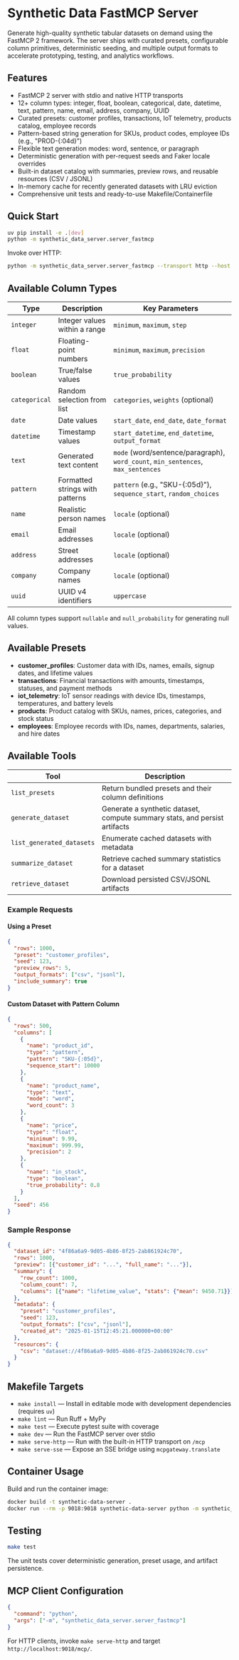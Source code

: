 # Synthetic Data FastMCP Server

Generate high-quality synthetic tabular datasets on demand using the FastMCP 2 framework. The
server ships with curated presets, configurable column primitives, deterministic seeding, and
multiple output formats to accelerate prototyping, testing, and analytics workflows.

## Features

- FastMCP 2 server with stdio and native HTTP transports
- 12+ column types: integer, float, boolean, categorical, date, datetime, text, pattern, name, email, address, company, UUID
- Curated presets: customer profiles, transactions, IoT telemetry, products catalog, employee records
- Pattern-based string generation for SKUs, product codes, employee IDs (e.g., "PROD-{:04d}")
- Flexible text generation modes: word, sentence, or paragraph
- Deterministic generation with per-request seeds and Faker locale overrides
- Built-in dataset catalog with summaries, preview rows, and reusable resources (CSV / JSONL)
- In-memory cache for recently generated datasets with LRU eviction
- Comprehensive unit tests and ready-to-use Makefile/Containerfile

## Quick Start

```bash
uv pip install -e .[dev]
python -m synthetic_data_server.server_fastmcp
```

Invoke over HTTP:

```bash
python -m synthetic_data_server.server_fastmcp --transport http --host localhost --port 9018
```

## Available Column Types

| Type | Description | Key Parameters |
| --- | --- | --- |
| `integer` | Integer values within a range | `minimum`, `maximum`, `step` |
| `float` | Floating-point numbers | `minimum`, `maximum`, `precision` |
| `boolean` | True/false values | `true_probability` |
| `categorical` | Random selection from list | `categories`, `weights` (optional) |
| `date` | Date values | `start_date`, `end_date`, `date_format` |
| `datetime` | Timestamp values | `start_datetime`, `end_datetime`, `output_format` |
| `text` | Generated text content | `mode` (word/sentence/paragraph), `word_count`, `min_sentences`, `max_sentences` |
| `pattern` | Formatted strings with patterns | `pattern` (e.g., "SKU-{:05d}"), `sequence_start`, `random_choices` |
| `name` | Realistic person names | `locale` (optional) |
| `email` | Email addresses | `locale` (optional) |
| `address` | Street addresses | `locale` (optional) |
| `company` | Company names | `locale` (optional) |
| `uuid` | UUID v4 identifiers | `uppercase` |

All column types support `nullable` and `null_probability` for generating null values.

## Available Presets

- **customer_profiles**: Customer data with IDs, names, emails, signup dates, and lifetime values
- **transactions**: Financial transactions with amounts, timestamps, statuses, and payment methods
- **iot_telemetry**: IoT sensor readings with device IDs, timestamps, temperatures, and battery levels
- **products**: Product catalog with SKUs, names, prices, categories, and stock status
- **employees**: Employee records with IDs, names, departments, salaries, and hire dates

## Available Tools

| Tool | Description |
| --- | --- |
| `list_presets` | Return bundled presets and their column definitions |
| `generate_dataset` | Generate a synthetic dataset, compute summary stats, and persist artifacts |
| `list_generated_datasets` | Enumerate cached datasets with metadata |
| `summarize_dataset` | Retrieve cached summary statistics for a dataset |
| `retrieve_dataset` | Download persisted CSV/JSONL artifacts |

### Example Requests

#### Using a Preset
```json
{
  "rows": 1000,
  "preset": "customer_profiles",
  "seed": 123,
  "preview_rows": 5,
  "output_formats": ["csv", "jsonl"],
  "include_summary": true
}
```

#### Custom Dataset with Pattern Column
```json
{
  "rows": 500,
  "columns": [
    {
      "name": "product_id",
      "type": "pattern",
      "pattern": "SKU-{:05d}",
      "sequence_start": 10000
    },
    {
      "name": "product_name",
      "type": "text",
      "mode": "word",
      "word_count": 3
    },
    {
      "name": "price",
      "type": "float",
      "minimum": 9.99,
      "maximum": 999.99,
      "precision": 2
    },
    {
      "name": "in_stock",
      "type": "boolean",
      "true_probability": 0.8
    }
  ],
  "seed": 456
}
```

### Sample Response

```json
{
  "dataset_id": "4f86a6a9-9d05-4b86-8f25-2ab861924c70",
  "rows": 1000,
  "preview": [{"customer_id": "...", "full_name": "..."}],
  "summary": {
    "row_count": 1000,
    "column_count": 7,
    "columns": [{"name": "lifetime_value", "stats": {"mean": 9450.71}}]
  },
  "metadata": {
    "preset": "customer_profiles",
    "seed": 123,
    "output_formats": ["csv", "jsonl"],
    "created_at": "2025-01-15T12:45:21.000000+00:00"
  },
  "resources": {
    "csv": "dataset://4f86a6a9-9d05-4b86-8f25-2ab861924c70.csv"
  }
}
```

## Makefile Targets

- `make install` — Install in editable mode with development dependencies (requires `uv`)
- `make lint` — Run Ruff + MyPy
- `make test` — Execute pytest suite with coverage
- `make dev` — Run the FastMCP server over stdio
- `make serve-http` — Run with the built-in HTTP transport on `/mcp`
- `make serve-sse` — Expose an SSE bridge using `mcpgateway.translate`

## Container Usage

Build and run the container image:

```bash
docker build -t synthetic-data-server .
docker run --rm -p 9018:9018 synthetic-data-server python -m synthetic_data_server.server_fastmcp --transport http --host 0.0.0.0 --port 9018
```

## Testing

```bash
make test
```

The unit tests cover deterministic generation, preset usage, and artifact persistence.

## MCP Client Configuration

```json
{
  "command": "python",
  "args": ["-m", "synthetic_data_server.server_fastmcp"]
}
```

For HTTP clients, invoke `make serve-http` and target `http://localhost:9018/mcp/`.
